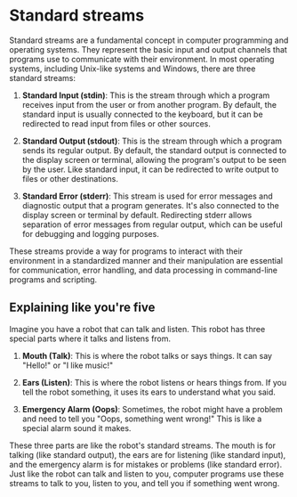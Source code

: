 # Standard streams

Standard streams are a fundamental concept in computer programming and operating systems. They represent the basic input and output channels that programs use to communicate with their environment. In most operating systems, including Unix-like systems and Windows, there are three standard streams:

1. **Standard Input (stdin)**: This is the stream through which a program receives input from the user or from another program. By default, the standard input is usually connected to the keyboard, but it can be redirected to read input from files or other sources.

2. **Standard Output (stdout)**: This is the stream through which a program sends its regular output. By default, the standard output is connected to the display screen or terminal, allowing the program's output to be seen by the user. Like standard input, it can be redirected to write output to files or other destinations.

3. **Standard Error (stderr)**: This stream is used for error messages and diagnostic output that a program generates. It's also connected to the display screen or terminal by default. Redirecting stderr allows separation of error messages from regular output, which can be useful for debugging and logging purposes.

These streams provide a way for programs to interact with their environment in a standardized manner and their manipulation are essential for communication, error handling, and data processing in command-line programs and scripting.

## Explaining like you're five

Imagine you have a robot that can talk and listen. This robot has three special parts where it talks and listens from.

1. **Mouth (Talk)**: This is where the robot talks or says things. It can say "Hello!" or "I like music!"

2. **Ears (Listen)**: This is where the robot listens or hears things from. If you tell the robot something, it uses its ears to understand what you said.

3. **Emergency Alarm (Oops)**: Sometimes, the robot might have a problem and need to tell you "Oops, something went wrong!" This is like a special alarm sound it makes.

These three parts are like the robot's standard streams. The mouth is for talking (like standard output), the ears are for listening (like standard input), and the emergency alarm is for mistakes or problems (like standard error). Just like the robot can talk and listen to you, computer programs use these streams to talk to you, listen to you, and tell you if something went wrong.